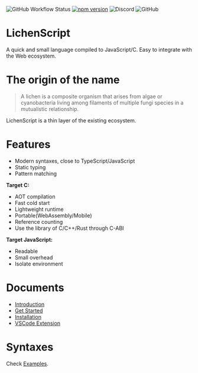 
![GitHub Workflow Status](https://img.shields.io/github/workflow/status/lichenscript/lichenscript/CI)
[![npm version](https://img.shields.io/npm/v/lichenscript.svg)](https://www.npmjs.com/package/lichenscript)
![Discord](https://img.shields.io/discord/956834113288011816)
![GitHub](https://img.shields.io/github/license/lichenscript/lichenscript)


# LichenScript

A quick and small language compiled to JavaScript/C.
Easy to integrate with the Web ecosystem.

# The origin of the name

> A lichen is a composite organism that arises from algae or cyanobacteria living among filaments of multiple fungi species in a mutualistic relationship.

LichenScript is a thin layer of the existing ecosystem.

# Features

- Modern syntaxes, close to TypeScript/JavaScript
- Static typing
- Pattern matching

**Target C:**

- AOT compilation
- Fast cold start
- Lightweight runtime
- Portable(WebAssembly/Mobile)
- Reference counting
- Use the library of C/C++/Rust through C-ABI

**Target JavaScript:**

- Readable
- Small overhead
- Isolate environment

# Documents

- [Introduction](https://docs.lichenscript.com/)
- [Get Started](https://docs.lichenscript.com/get-started)
- [Installation](https://docs.lichenscript.com/get-started#install)
- [VSCode Extension](https://docs.lichenscript.com/advanced/syntax-highlighting)

# Syntaxes

Check [Examples](./examples/).
